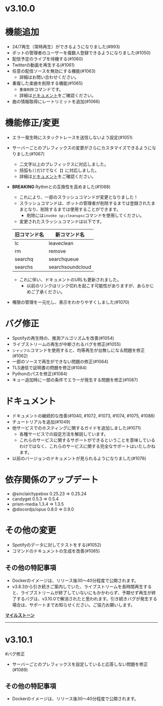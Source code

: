 # v3.10.0
# 機能追加
* 24/7再生（常時再生）ができるようになりました(#993)
* ボットの管理者のユーザーを複数人登録できるようになりました(#1050)
* 配信予定のライブを待機する(#1060)
* Twitterの動画を再生する(#1061)
* 任意の配信ソースを無効にする機能(#1063)
  * 詳細はお問い合わせください。
* 重複した楽曲を削除する機能(#1065)
  * `重複削除`コマンドです。
  * 詳細は[ドキュメント](https://web.usamyon.moe/Discord-SimpleMusicBot/docs/guide/commands/rmduplicated)をご確認ください。
* 曲の情報取得にレートリミットを追加(#1066)
# 機能修正/変更
* エラー発生時にスタックトレースを送信しないよう設定(#1051)
* サーバーごとのプレフィックスの変更がさらにカスタマイズできるようになりました(#1067)
  * 二文字以上のプレフィックスに対応しました。
  * 括弧も`[]`だけでなく`【】`に対応しました。
  * 詳細は[ドキュメント](https://web.usamyon.moe/Discord-SimpleMusicBot/docs/guide/prefix)をご確認ください。
* **BREAKING** Rythmとの互換性を高めました(#1068)
  * これにより、一部のスラッシュコマンドが変更となりました！
  * スラッシュコマンドは、ボットの管理者が削除するまでは登録されたままとなり、削除するまでは使用することができます。
    * 削除には`invoke sp;cleanupsc`コマンドを使用してください。
  * 変更されたスラッシュコマンドは以下です。
  
  |旧コマンド名|新コマンド名|
  |----|----|
  |lc|leaveclean|
  |rm|remove|
  |searchq|searchqueue|
  |searchs|searchsoundcloud|
  
  * これに伴い、ドキュメントのURLも更新されました。
    * 以前のリンクはリンク切れを起こす可能性がありますが、あらかじめご了承ください。
* 権限の管理を一元化し、表示をわかりやすくしました(#1070)
# バグ修正
* Spotifyの再生時の、推測アルゴリズムを改善(#1054)
* ライブストリームの再生が中断されるバグを修正(#1055)
* `シャッフル`コマンドを使用すると、均等再生が台無しになる問題を修正(#1062)
* 一部のソースで再生ができない問題の修正(#1064)
* TLS通信で証明書の問題を修正(#1084)
* Pythonのパスを修正(#1084)
* キュー追加時に一部の条件でエラーが発生する問題を修正(#1087)
# ドキュメント
* ドキュメントの継続的な改善(#1040, #1072, #1073, #1074, #1075, #1088)
* チュートリアルを追加(#1049)
* 他サービスでのホスティングに関するガイドを追加しました(#1071)
  * 各種サービスでの設定方法を解説しています。
  * これらのサービスに関するサポートができるということを意味しているわけではなく、これらのサービスに関する完全なサポートはいたしかねます。
* 以前のバージョンのドキュメントが見られるようになりました(#1076)
# 依存関係のアップデート
* @sinclair/typebox 0.25.23 => 0.25.24
* candyget 0.5.3 => 0.5.4
* prism-media 1.3.4 => 1.3.5
* @discordjs/opus 0.8.0 => 0.9.0
# その他の変更
* Spotifyのデータに対してテストをする(#1052)
* コマンドのドキュメントの生成を改善(#1085)

## その他の特記事項
- Dockerのイメージは、リリース後30～40分程度で公開されます。
- v3.8.3から引き続きご案内していた、ライブストリームを長時間再生すると、ライブストリームが終了していないにもかかわらず、予期せず再生が終了するバグは、v3.10.0で解消されたと思われます。引き続きバグが発生する場合は、サポートまでお知らせください。ご協力お願いします。

[**マイルストーン**](https://github.com/mtripg6666tdr/Discord-SimpleMusicBot/milestone/9?closed=1)

---

# v3.10.1
#バグ修正
* サーバーごとのプレフィックスを設定していると応答しない問題を修正(#1089)
## その他の特記事項
- Dockerのイメージは、リリース後30～40分程度で公開されます。
